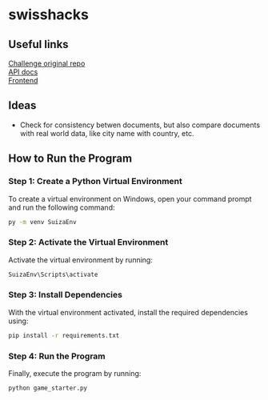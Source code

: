 # swisshacks

## Useful links
[Challenge original repo](https://github.com/SwissHacks-2025/juliusbaer?tab=readme-ov-file)  
[API docs](https://hackathon-api.mlo.sehlat.io/docs)  
[Frontend](https://hackathon-frontend.mlo.sehlat.io/)  

## Ideas
- Check for consistency betwen documents, but also compare documents with real world data, like city name with country, etc.

## How to Run the Program

### Step 1: Create a Python Virtual Environment
To create a virtual environment on Windows, open your command prompt and run the following command:

```bash
py -m venv SuizaEnv
```

### Step 2: Activate the Virtual Environment
Activate the virtual environment by running:

```bash
SuizaEnv\Scripts\activate
```

### Step 3: Install Dependencies
With the virtual environment activated, install the required dependencies using:

```bash
pip install -r requirements.txt
```

### Step 4: Run the Program
Finally, execute the program by running:

```bash
python game_starter.py
```
